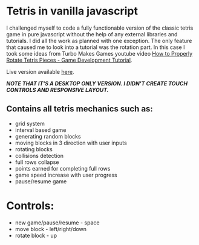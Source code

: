 # Tetris in vanilla javascript
I challenged myself to code a fully functionable version of the classic tetris game in pure javascript without the help of any external libraries and tutorials. I did all the work as planned with one exception. The only feature that caused me to look into a tutorial was the rotation part. In this case I took some ideas from Turbo Makes Games youtube video [How to Properly Rotate Tetris Pieces - Game Development Tutorial](https://www.youtube.com/watch?v=yIpk5TJ_uaI&t=1024s).

Live version available [here](https://third-clock.surge.sh/).

***NOTE THAT IT'S A DESKTOP ONLY VERSION. I DIDN'T CREATE TOUCH CONTROLS AND RESPONSIVE LAYOUT.***

## Contains all tetris mechanics such as:
- grid system
- interval based game
- generating random blocks
- moving blocks in 3 direction with user inputs
- rotating blocks
- collisions detection
- full rows collapse 
- points earned for completing full rows
- game speed increase with user progress
- pause/resume game

# Controls:
- new game/pause/resume - space
- move block - left/right/down
- rotate block - up

